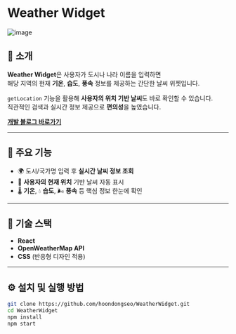 # Weather Widget

![image](https://github.com/user-attachments/assets/f48959df-2c73-401c-a29b-3abb52e0f0e9)

## 📌 소개

**Weather Widget**은 사용자가 도시나 나라 이름을 입력하면  
해당 지역의 현재 **기온**, **습도**, **풍속** 정보를 제공하는 간단한 날씨 위젯입니다.

`getLocation` 기능을 활용해 **사용자의 위치 기반 날씨**도 바로 확인할 수 있습니다.  
직관적인 검색과 실시간 정보 제공으로 **편의성**을 높였습니다.

**[개발 블로그 바로가기](https://hoondongseo.github.io/categories/weatherwidget/)**

---

## 🌟 주요 기능

- 🌍 도시/국가명 입력 후 **실시간 날씨 정보 조회**
- 📍 **사용자의 현재 위치** 기반 날씨 자동 표시
- 🌡️ **기온**, 💧 **습도**, 🌬️ **풍속** 등 핵심 정보 한눈에 확인

---

## 🧰 기술 스택

- **React**
- **OpenWeatherMap API**
- **CSS** (반응형 디자인 적용)

---

## ⚙️ 설치 및 실행 방법

```bash
git clone https://github.com/hoondongseo/WeatherWidget.git  
cd WeatherWidget  
npm install  
npm start
